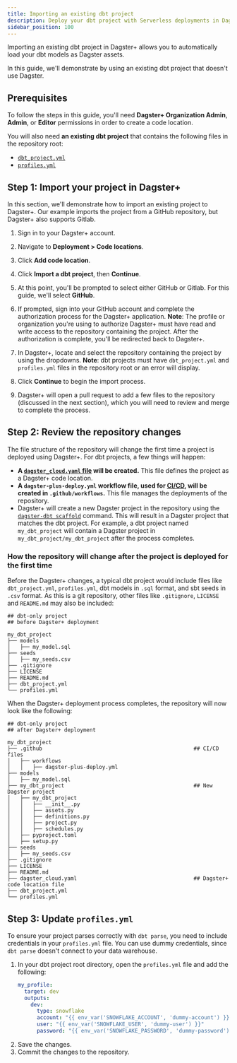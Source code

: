 ```yaml
---
title: Importing an existing dbt project
description: Deploy your dbt project with Serverless deployments in Dagster+.
sidebar_position: 100
---
```


Importing an existing dbt project in Dagster+ allows you to automatically load your dbt models as Dagster assets.

In this guide, we'll demonstrate by using an existing dbt project that doesn't use Dagster.

## Prerequisites

To follow the steps in this guide, you'll need **Dagster+ Organization Admin**, **Admin**, or **Editor** permissions in order to create a code location.

You will also need **an existing dbt project** that contains the following files in the repository root:

- [`dbt_project.yml`](https://docs.getdbt.com/reference/dbt_project.yml)
- [`profiles.yml`](https://docs.getdbt.com/docs/core/connect-data-platform/profiles.yml)

## Step 1: Import your project in Dagster+

In this section, we'll demonstrate how to import an existing project to Dagster+. Our example imports the project from a GitHub repository, but Dagster+ also supports Gitlab.

1. Sign in to your Dagster+ account.

2. Navigate to **Deployment > Code locations**.

3. Click **Add code location**.

4. Click **Import a dbt project**, then **Continue**.

5. At this point, you'll be prompted to select either GitHub or Gitlab. For this guide, we'll select **GitHub**.

6. If prompted, sign into your GitHub account and complete the authorization process for the Dagster+ application. **Note**: The profile or organization you're using to authorize Dagster+ must have read and write access to the repository containing the project. After the authorization is complete, you'll be redirected back to Dagster+.

7. In Dagster+, locate and select the repository containing the project by using the dropdowns. **Note**: dbt projects must have `dbt_project.yml` and `profiles.yml` files in the repository root or an error will display.

8. Click **Continue** to begin the import process.

9. Dagster+ will open a pull request to add a few files to the repository (discussed in the next section), which you will need to review and merge to complete the process.

## Step 2: Review the repository changes

The file structure of the repository will change the first time a project is deployed using Dagster+. For dbt projects, a few things will happen:

- **A [`dagster_cloud.yaml` file](/guides/build/projects/deployment-configuration/dagster-cloud-yaml) will be created.** This file defines the project as a Dagster+ code location.
- **A `dagster-plus-deploy.yml` workflow file, used for [CI/CD](/deployment/dagster-plus/deploying-code/ci-cd), will be created in `.github/workflows`.** This file manages the deployments of the repository.
- Dagster+ will create a new Dagster project in the repository using the [`dagster-dbt scaffold`](/integrations/libraries/dbt/reference#scaffolding-a-dagster-project-from-a-dbt-project) command. This will result in a Dagster project that matches the dbt project. For example, a dbt project named `my_dbt_project` will contain a Dagster project in `my_dbt_project/my_dbt_project` after the process completes.

### How the repository will change after the project is deployed for the first time

Before the Dagster+ changes, a typical dbt project would include files like `dbt_project.yml`, `profiles.yml`, dbt models in `.sql` format, and sbt seeds in `.csv` format. As this is a git repository, other files like `.gitignore`, `LICENSE` and `README.md` may also be included:

```shell
## dbt-only project
## before Dagster+ deployment

my_dbt_project
├── models
│   ├── my_model.sql
├── seeds
│   ├── my_seeds.csv
├── .gitignore
├── LICENSE
├── README.md
├── dbt_project.yml
└── profiles.yml
```

When the Dagster+ deployment process completes, the repository will now look like the following:

```shell
## dbt-only project
## after Dagster+ deployment

my_dbt_project
├── .github                                                ## CI/CD files
│   ├── workflows
│   │   ├── dagster-plus-deploy.yml
├── models
│   ├── my_model.sql
├── my_dbt_project                                         ## New Dagster project
│   ├── my_dbt_project
│   │   ├── __init__.py
│   │   ├── assets.py
│   │   ├── definitions.py
│   │   ├── project.py
│   │   ├── schedules.py
│   ├── pyproject.toml
│   ├── setup.py
├── seeds
│   ├── my_seeds.csv
├── .gitignore
├── LICENSE
├── README.md
├── dagster_cloud.yaml                                     ## Dagster+ code location file
├── dbt_project.yml
└── profiles.yml
```

## Step 3: Update `profiles.yml`

To ensure your project parses correctly with `dbt parse`, you need to include credentials in your `profiles.yml` file. You can use dummy credentials, since `dbt parse` doesn't connect to your data warehouse.

1. In your dbt project root directory, open the `profiles.yml` file and add the following:
   ```yaml
   my_profile:
     target: dev
     outputs:
       dev:
         type: snowflake
         account: "{{ env_var('SNOWFLAKE_ACCOUNT', 'dummy-account') }}"
         user: "{{ env_var('SNOWFLAKE_USER', 'dummy-user') }}"
         password: "{{ env_var('SNOWFLAKE_PASSWORD', 'dummy-password') }}"
   ```
2. Save the changes.
3. Commit the changes to the repository.
